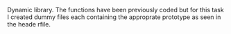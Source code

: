 Dynamic library. The functions have been previously coded but for this task I created dummy files each containing the approprate prototype as seen in the heade rfile.
